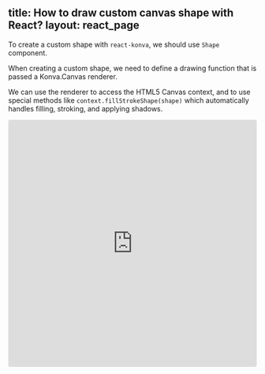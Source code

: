 title: How to draw custom canvas shape with React?
layout: react_page
---

To create a custom shape with `react-konva`, we should use `Shape` component.

When creating a custom shape, we need to define a drawing function that is passed a Konva.Canvas renderer.

We can use the renderer to access the HTML5 Canvas context, and to use special methods like `context.fillStrokeShape(shape)` which automatically handles filling, stroking, and applying shadows.

<iframe src="https://codesandbox.io/embed/github/konvajs/site/tree/master/react-demos/custom_shape?hidenavigation=1&view=split&fontsize=10" style="width:100%; height:500px; border:0; border-radius: 4px; overflow:hidden;" sandbox="allow-modals allow-forms allow-popups allow-scripts allow-same-origin"></iframe>




